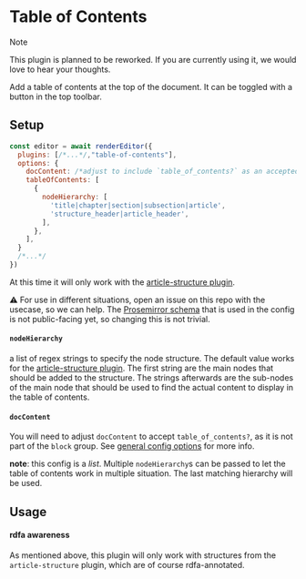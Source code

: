 # Table of Contents

> [!NOTE]
>This plugin is planned to be reworked. If you are currently using it, we would
>love to hear your thoughts.

Add a table of contents at the top of the document. It can be toggled with a button in the top toolbar. 

## Setup
```javascript
const editor = await renderEditor({
  plugins: [/*...*/,"table-of-contents"], 
  options: {
    docContent: /*adjust to include `table_of_contents?` as an accepted node*/ ,
    tableOfContents: [
      {
        nodeHierarchy: [
          'title|chapter|section|subsection|article',
          'structure_header|article_header',
        ],
      },
    ],
  }
  /*...*/
})

```

At this time it will only work with the [article-structure plugin](/docs/plugins/article-structure-plugin.md).

⚠️ For use in different situations, open an issue on this repo with the usecase, so we can help. The [Prosemirror schema](https://prosemirror.net/docs/guide/#schema) that is used in the config is not public-facing yet, so changing this is not trivial.
#### `nodeHierarchy`
a list of regex strings to specify the node structure. The default value works for the [article-structure plugin](#article-structure). 
The first string are the main nodes that should be added to the structure.
The strings afterwards are the sub-nodes of the main node that should be used to find the actual content to display in the table of contents.
#### `docContent`
You will need to adjust `docContent` to accept `table_of_contents?`, as it is not part of the `block` group. See [general config options](general-config-options) for more info.

**note**: this config is a *list*. Multiple `nodeHierarchy`s can be passed to let the table of contents work in multiple situation. The last matching hierarchy will be used.

## Usage


#### rdfa awareness

As mentioned above, this plugin will only work with structures from the `article-structure` plugin,
which are of course rdfa-annotated.
